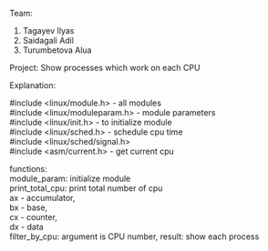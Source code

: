Team: 
1. Tagayev Ilyas
2. Saidagali Adil
3. Turumbetova Alua

Project: Show processes which work on each CPU

Explanation:

#include <linux/module.h> - all modules <br />
#include <linux/moduleparam.h> - module parameters<br />
#include <linux/init.h> - to initialize module<br />
#include <linux/sched.h> - schedule cpu time<br />
#include <linux/sched/signal.h> <br />
#include <asm/current.h> - get current cpu<br />

functions:<br />
module_param: initialize module<br />
print_total_cpu: print total number of cpu <br />
    ax - accumulator,<br />
    bx - base, <br />
    cx - counter, <br />
    dx - data <br />
filter_by_cpu: argument is CPU number, result: show each process